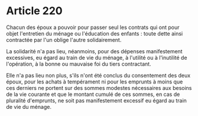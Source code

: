 # Article 220

Chacun des époux a pouvoir pour passer seul les contrats qui ont pour objet l'entretien du ménage ou l'éducation des enfants : toute dette ainsi contractée par l'un oblige l'autre solidairement.

La solidarité n'a pas lieu, néanmoins, pour des dépenses manifestement excessives, eu égard au train de vie du ménage, à l'utilité ou à l'inutilité de l'opération, à la bonne ou mauvaise foi du tiers contractant.

Elle n'a pas lieu non plus, s'ils n'ont été conclus du consentement des deux époux, pour les achats à tempérament ni pour les emprunts à moins que ces derniers ne portent sur des sommes modestes nécessaires aux besoins de la vie courante et que le montant cumulé de ces sommes, en cas de pluralité d'emprunts, ne soit pas manifestement excessif eu égard au train de vie du ménage.
